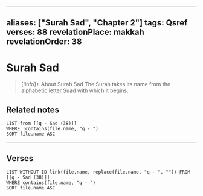 
---
aliases: ["Surah Sad", "Chapter 2"]
tags: Qsref
verses: 88
revelationPlace: makkah
revelationOrder: 38
---

# Surah Sad

> [!info]+ About Surah Sad
> The Surah takes its name from the alphabetic letter Suad with which it begins.

## Related notes
```dataview
LIST from [[q - Sad (38)]]
WHERE !contains(file.name, "q - ")
SORT file.name ASC
```

---

## Verses
```dataview
LIST WITHOUT ID link(file.name, replace(file.name, "q - ", "")) FROM [[q - Sad (38)]]
WHERE contains(file.name, "q - ")
SORT file.name ASC
```

